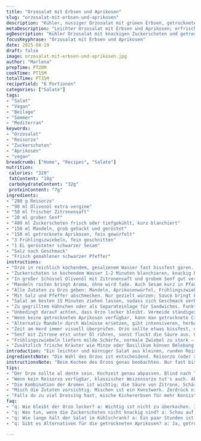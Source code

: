 ```yaml
---
title: "Orzosalat mit Erbsen und Aprikosen"
slug: "orzosalat-mit-erbsen-und-aprikosen"
description: "Kühler, nussiger Orzosalat mit grünen Erbsen, getrockneten Aprikosen, knackigen Mandeln und einem zitronig-scharfen Dressing. Leicht verändert: Reisorzo statt herkömmlicher Pasta für extra Lockerheit, frische Zuckerschoten statt Erbsen für knackige Note. Dazu Frühlingszwiebeln und gerösteter Sesam. Vegan, laktosefrei, ohne Eier. Perfekt als Beilage oder leichter Snack, gut vorzubereiten. Die Kombination aus säuerlich, süß und nussig macht jeden Bissen interessant, Texturen spielen wunderbar zusammen. Jeder Schritt zählt hier, Timing beim Kochen und Dressing-Mischung sind Schlüssel."
metaDescription: "Leichter Orzosalat mit Erbsen und Aprikosen; erfrischend und nussig, ideal für jedes warme Wetter. Vegan und einfach zuzubereiten."
ogDescription: "Kühler Orzosalat mit knackigen Zuckerschoten und getrockneten Aprikosen. Perfekter Snack oder Beilage für die Sommerzeit."
focusKeyphrase: "Orzosalat mit Erbsen und Aprikosen"
date: 2025-08-19
draft: false
image: orzosalat-mit-erbsen-und-aprikosen.jpg
author: "Marlena"
prepTime: PT20M
cookTime: PT15M
totalTime: PT35M
recipeYield: "6 Portionen"
categories: ["Salate"]
tags:
- "Salat"
- "Vegan"
- "Beilage"
- "Sommer"
- "Mediterran"
keywords:
- "Orzosalat"
- "Reisorzo"
- "Zuckerschoten"
- "Aprikosen"
- "vegan"
breadcrumb: ["Home", "Recipes", "Salate"]
nutrition: 
 calories: "320"
 fatContent: "18g"
 carbohydrateContent: "32g"
 proteinContent: "7g"
ingredients:
- "280 g Reisorzo"
- "90 ml Olivenöl extra vergine"
- "50 ml frischer Zitronensaft"
- "20 ml grober Senf"
- "400 ml Zuckerschoten frisch oder tiefgekühlt, kurz blanchiert"
- "150 ml Mandeln, grob gehackt und geröstet"
- "150 ml getrocknete Aprikosen, fein gewürfelt"
- "3 Frühlingszwiebeln, fein geschnitten"
- "1 EL gerösteter schwarzer Sesam"
- "Salz nach Geschmack"
- "Frisch gemahlener schwarzer Pfeffer"
instructions:
- "Orzo in reichlich kochendem, gesalzenem Wasser fast bissfest garen. Beobachten, der Kern soll noch minimal Biss haben – nicht pappig! Genaue Zeit variiert mit Sorte und Topf. Sofort abgießen, mit etwas Olivenöl vermengen, damit er nicht klebt. Beiseitestellen, kurz abkühlen lassen, sonst verteilt sich das Dressing nicht gut."
- "Zuckerschoten in kochendem Wasser 1-2 Minuten blanchieren, knackig bleibt wichtig. Abtropfen, kalt abschrecken, Frische bewahren, Farbe und Knack erhalten. Alternativ grüne Mini-Erbsenschoten, aber Zuckerschoten bringen bessere Textur."
- "In großer Schüssel Olivenöl mit Zitronensaft und grobem Senf gut verrühren. Geschmack aktivieren – licht, Säure, Schärfe. Dann Orzo unterheben, damit sich die Aromen setzen können, etwas ziehen lassen."
- "Mandeln rosten bringt Aroma, ohne wird fade. Auch Sesam kurz in Pfanne anrösten, bis Geruch entsteht, das knackige Element gibt Kontrast."
- "Alle Zutaten zu Orzo geben: Mandeln, Aprikosenwürfel, Frühlingszwiebeln, Sesam und Zuckerschoten. Mit sorgfältigem, aber leichtem Wendeln mischen. Nicht zerdrücken, Struktur behalten."
- "Mit Salz und Pfeffer abschmecken. Nur gezielt würzen; Sauce bringt bereits Balance. Sollte frisch, leicht säuerlich und nussig schmecken, Aprikosen setzen süße Gegenpunkte."
- "Salat am besten 15 Minuten ziehen lassen, sodass sich Geschmack verbindet. Nicht zu lange, sonst gummiartig. Optimal leicht kühl servieren – erinnert an Sommerpicknick ohne schwere Zutaten."
- "Zu gegrilltem Hähnchen oder als Separateinlage für Sandwiches. Funktioniert auch gut mit gegrilltem Tofu oder Halloumi, falls Käse ok ist."
- "Unbedingt darauf achten, dass Orzo locker bleibt. Vermeide ständiges Rühren nach dem Abkühlen. Die Ölmenge sorgt für Glanz und verhindert Zusammenkleben."
- "Wenn keine getrockneten Aprikosen verfügbar, kann man getrocknete Cranberries nehmen, bringt andere Süße, perfekt mit Zitrone und Senf. Oder frische Mangowürfel für exotischere Note."
- "Alternativ Mandeln durch Walnüsse ersetzen, gibt intensiveren, herberen Crunch und passt zu Zitronendressing gut."
- "Zeit am Herd immer visuell überprüfen. Orzo sollte etwas bissfest, nicht matschig sein. Wenn zu weich, saugt der Salat später zu viel Dressing auf, wird pampig."
- "Senf mit Zitrone erst unter Öl rühren, sonst flockt die Säure aus. Gleichmäßige Emulsion macht Geschmack feiner, Dressing verbindet besser mit Pasta."
- "Frühlingszwiebeln liefern milde Schärfe, normale Zwiebel zu stark – hätte das Gericht zerstört. Geschmack will Balance, keine Dominanz."
- "Zusätzlich frische Kräuter wie Minze oder Basilikum können Belebung schaffen, wenn gewünscht. Aber dann erst kurz vor dem Servieren zufügen, verliert sonst Aroma."
introduction: "Ein leichter und körniger Salat aus kleinen, runden Reisorzo-Pasta, kombiniert mit knackigen Zuckerschoten, süßen getrockneten Aprikosen und gerösteten Mandeln. Ein simples Gericht, das durch die frische Säure von Zitronensaft und die herbe Note von grobem Senf lebendig wird. Statt klassischem Weizensorzo verwende ich Reisorzo. Das ändert Textur und macht den Salat lockerer. Das Zuckerschotenerlebnis bringt mehr Biss als Tiefkühlerbsen; feine süße brunoise Aprikosen liefern angenehme Fruchtnoten. Gerösteter Sesam ergänzt Mandeln, gibt Tiefe. Leicht zuzubereiten, gut vorbereitbar, ideal als Beilage oder kalter Snack. Wird bei mir oft Sommerbegleiter, zeigt wie schlicht Zutaten spielen können."
ingredientsNote: "Die Wahl des Orzos ist entscheidend. Reisorzo (oder auch Mini-Reisformate) geben lockereren, weniger klebenden Salat. Klassische Weizensorzo funktionieren auch, werden aber oft mehliger. Zuckerschoten bringen frische Knackigkeit, sind mir lieber als weich gekochte Erbsen. Mandeln vor dem Hacken kurz rösten, das Holzige verschwindet, nussige Öle entwickeln sich. Falls keine Aprikosen verfügbar, eignen sich Cranberries oder kleine Datteln – aber sehr gut abtropfen lassen. Frischer Zitronensaft ist Pflicht; aus der Flasche ist fad. Senf grob und nicht pastös sollte mit Öl und Zitrone emulgieren, macht Dressing tragfähig. Immer alles abwiegen, besonders Öl und Zitrone, sonst wird zu ölig oder zu sauer. Mit Frühlingszwiebeln vorsichtig, sie sind mild aber geben Aroma. Sesam gibt spannende Textur, nicht auslassen."
instructionsNote: "Beim Kochen des Orzos genau beobachten. Nur fast bissfest, sonst später matschig. Sofort abgießen und noch heißen Orzo mit Öl vermengen, damit die Körner nicht zusammenkleben. Blanchieren der Zuckerschoten geht schnell, optisch klarer Indikator –Zuckerschoten leuchten danach. Öl, Zitrone und Senf zuerst vermischen, bis leichte Emulsion entsteht. Nicht einfach alle Zutaten zusammenwerfen, Dressings benötigen Sorgfalt zum Binden. Beim Mischen der festen Zutaten mit Orzo behutsam vorgehen – nicht zerdrücken, Textur erhalten. Würzen zum Schluss. 15 Minuten Ziehzeit lässt Aromen verbinden, nicht länger als 30 Minuten lagern, sonst weicht die Pasta komplett auf und verliert Struktur. Röstigen Sesam und Mandeln erst direkt vor Verwendung rösten, sonst verlieren sie Aroma und Knack. Salat kalt oder bei Zimmertemperatur servieren, damit die Aromen sich entfachen."
tips:
- "Der Orzo sollte al dente sein. Kochzeit genau abpassen. Blind nach Timings ist nicht ideal, immer mal probieren, damit die Textur passt. Orzo braucht Miteinander mit dem Dressing. Wenn zu weich, ist das Endergebnis matschig. Nimm frische Zutaten. Alte Erbsen bringen keinen Geschmack."
- "Wenn kein Reisorzo verfügbar, klassischer Weizensorzo tut's auch. Aber er wird klebriger. Koche ihn und lass ihn abkühlen. Dann gleich mischen. Ach, ich habe Zuckerschoten auch mal vergessen. Frische, knackige Erbsen sind manchmal ein Deal. Mit frischen Kräutern wird's interessanter, aber geh sparsam damit."
- "Die Kombination der Aromen ist wichtig; die Säure von Zitrone, Schärfe vom Senf. Nicht übertreiben. Ein paar Tropfen mehr Öl könnten den Salat auch nach dem Servieren glänzen lassen. Zuckerschoten blanchieren?"
- "Misch die Zutaten vorsichtig. Mischen ist ein Kunstwerk. Zerdrück nicht alles. Struktur ist das Geheimnis. Beim Rühren hören, wie es klingt. Genießen, wie die Aromen sich verbinden. Ziehzeit von 15 Minuten ist optimal, aber nicht mehr. Kontrolliere den Salat immer."
- "Falls du zu viel Dressing hast, mische Kichererbsen für mehr Konsistenz unter. Sie nehmen auch die Aromen gut auf. Ich habe auch mal gerösteten Knoblauch hinzugefügt, das bringt neue Tiefe. Aber das kann die ursprünglichen Aromen überdecken. Verwende eine leichte Hand."
faq:
- "q: Wie bleibt der Orzo locker? a: Wichtig ist nicht zu überkochen. Immer im Blick behalten. Nach dem Kochen mit Öl mischen, bevor es abkühlt. Zu viel Rühren nach dem Abkühlen ist ein No-Go. Dann klebt alles."
- "q: Was tun, wenn die Zuckerschoten nicht knackig sind? a: Schau auf die Blanchierzeit. Halte sie nur kurz im kochenden Wasser; danach sofort abkühlen. Zu lange blühen sie und verlieren ihren Biss. Manchmal frische Erbsen nutzen."
- "q: Wie lange hält der Salat im Kühlschrank? a: Ein paar Stunden ist meistens genug. Nach 30 Minuten im Kühlschrank ölt der Orzo gerne. Mag eventuell matschig werden. Frisch bleibt er am besten. Nach einem Tag wird es komisch."
- "q: Gibt es Alternativen für die getrockneten Aprikosen? a: Ja, getrocknete Cranberries. Sie haben eine andere Süße, passen gut. Aber sie behalten nicht die richtige Textur. Datteln sind auch eine Option; kurz schneiden, um süße Biss zu bekommen."

---
```

